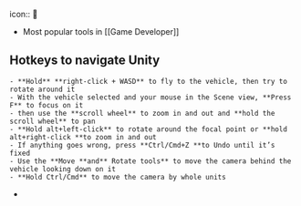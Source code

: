 icon:: 

- Most popular tools in [[Game Developer]]
## Hotkeys to navigate Unity
	- **Hold** **right-click + WASD** to fly to the vehicle, then try to rotate around it
	- With the vehicle selected and your mouse in the Scene view, **Press F** to focus on it
	- then use the **scroll wheel** to zoom in and out and **hold the scroll wheel** to pan
	- **Hold alt+left-click** to rotate around the focal point or **hold alt+right-click **to zoom in and out
	- If anything goes wrong, press **Ctrl/Cmd+Z **to Undo until it’s fixed
	- Use the **Move **and** Rotate tools** to move the camera behind the vehicle looking down on it
	- **Hold Ctrl/Cmd** to move the camera by whole units
-